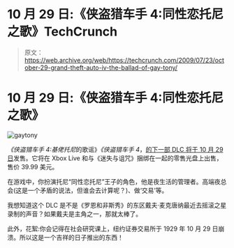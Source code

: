 # 10 月 29 日:《侠盗猎车手 4:同性恋托尼之歌》TechCrunch

> 原文：<https://web.archive.org/web/https://techcrunch.com/2009/07/23/october-29-grand-theft-auto-iv-the-ballad-of-gay-tony/>

# 10 月 29 日:《侠盗猎车手 4:同性恋托尼之歌》

![gaytony](img/873e323ff9705425361767a542a1800b.png "gaytony")

*《侠盗猎车手 4:基佬托尼*的歌谣》*《侠盗猎车手 4*，[的下一部 DLC 将于 10 月 29 日](https://web.archive.org/web/20221007094823/http://kotaku.com/5320663/next-grand-theft-auto-dlc-hits-oct-29-%5Bupdate%5D?skyline=true&s=x)发售。它将在 Xbox Live 和与《迷失与诅咒》捆绑在一起的零售光盘上出售，售价 39.99 美元。

在游戏中，你扮演托尼“同性恋托尼”王子的角色，他是夜生活的管理者。高端夜总会(这是一个矛盾的说法，但谁会去计算呢？)、做‘交易’等。

我想知道这个 DLC 是不是《罗恩和非斯秀》的东区戴夫·麦克唐纳最近去摇滚之星录制的声音？如果戴夫是主角之一，那就太棒了。

此外，花絮:你会记得在社会研究课上，纽约证券交易所于 1929 年 10 月 29 日崩溃。所以这是一个吉祥的日子推出的东西！